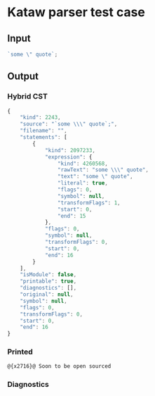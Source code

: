 # Kataw parser test case

## Input

`````js
`some \" quote`;
`````

## Output

### Hybrid CST

```javascript
{
    "kind": 2243,
    "source": "`some \\\" quote`;",
    "filename": "",
    "statements": [
        {
            "kind": 2097233,
            "expression": {
                "kind": 4260568,
                "rawText": "some \\\" quote",
                "text": "some \" quote",
                "literal": true,
                "flags": 0,
                "symbol": null,
                "transformFlags": 1,
                "start": 0,
                "end": 15
            },
            "flags": 0,
            "symbol": null,
            "transformFlags": 0,
            "start": 0,
            "end": 16
        }
    ],
    "isModule": false,
    "printable": true,
    "diagnostics": [],
    "original": null,
    "symbol": null,
    "flags": 0,
    "transformFlags": 0,
    "start": 0,
    "end": 16
}
```

### Printed

```javascript
@{x2716}@ Soon to be open sourced
```

### Diagnostics

```javascript

```

